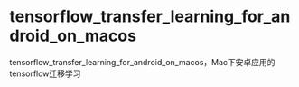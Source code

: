 # tensorflow_transfer_learning_for_android_on_macos
tensorflow_transfer_learning_for_android_on_macos，Mac下安卓应用的tensorflow迁移学习
